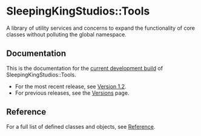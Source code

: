 ---
---

# SleepingKingStudios::Tools

A library of utility services and concerns to expand the functionality of core classes without polluting the global namespace.

## Documentation

This is the documentation for the [current development build](https://github.com/sleepingkingstudios/sleeping_king_studios-tools) of SleepingKingStudios::Tools.

- For the most recent release, see [Version 1.2]({{site.baseurl}}/versions/1.2).
- For previous releases, see the [Versions]({{site.baseurl}}/versions) page.

## Reference

For a full list of defined classes and objects, see [Reference](./reference).
